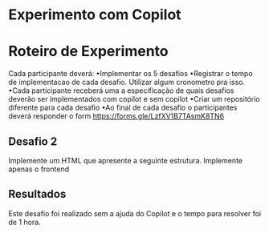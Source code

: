 # Experimento com Copilot

# Roteiro de Experimento

Cada participante deverá:
•Implementar os 5 desafios
•Registrar o tempo de implementacao de cada desafio. Utilizar algum cronometro pra isso.
•Cada participante receberá uma a especificação de quais desafios deverão ser implementados com copilot
e sem copilot
•Criar um repositório diferente para cada desafio
•Ao final de cada desafio o participantes deverá responder o form https://forms.gle/LzfXV1B7TAsmK8TN6

## Desafio 2 
Implemente um HTML que apresente a seguinte estrutura. Implemente apenas o frontend

## Resultados

Este desafio foi realizado sem a ajuda do Copilot e o tempo para resolver foi de 1 hora.

